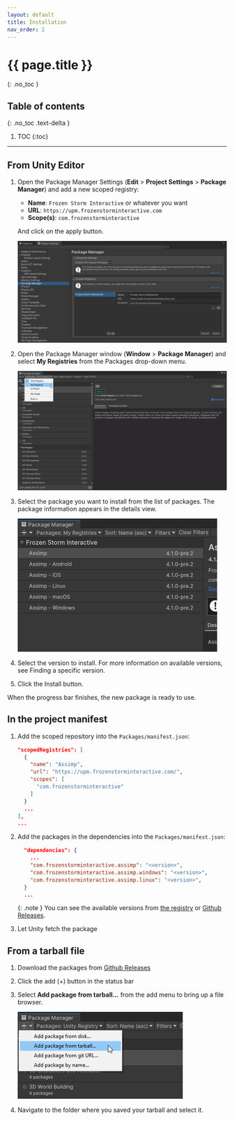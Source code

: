 ```yaml
---
layout: default
title: Installation
nav_order: 2
---
```


# {{ page.title }}
{: .no_toc }

## Table of contents
{: .no_toc .text-delta }

1. TOC
{:toc}

---

## From Unity Editor

1. Open the Package Manager Settings (**Edit** > **Project Settings** > **Package Manager**) and add a new scoped registry:
   - **Name**: `Frozen Storm Interactive` or whatever you want
   - **URL**: `https://upm.frozenstorminteractive.com`
   - **Scope(s)**: `com.frozenstorminteractive`

   And click on the apply button.

   ![](PackageManagerSettings.png)

1. Open the Package Manager window (**Window** > **Package Manager**) and select **My Registries** from the Packages
drop-down menu.

   ![](PackageManagerWindow.png)

1. Select the package you want to install from the list of packages. The package information appears in the details view.

   ![](PackageManagerWindow-MyRegistries.png)

1. Select the version to install. For more information on available versions, see Finding a specific version.

1. Click the Install button.

When the progress bar finishes, the new package is ready to use.

## In the project manifest

1. Add the scoped repository into the `Packages/manifest.json`:
   ```json
   "scopedRegistries": [
     {
       "name": "Assimp",
       "url": "https://upm.frozenstorminteractive.com/",
       "scopes": [
         "com.frozenstorminteractive"
       ]
     }
     ...
   ],
   ...
   ```

1. Add the packages in the dependencies into the `Packages/manifest.json`:
   ```json
     "dependencies": {
       ...
       "com.frozenstorminteractive.assimp": "<version>",
       "com.frozenstorminteractive.assimp.windows": "<version>",
       "com.frozenstorminteractive.assimp.linux": "<version>",
     }
     ...
   ```

   {: .note }
   You can see the available versions from [the registry](https://upm.frozenstorminteractive.com/-/web/detail/com.frozenstorminteractive.assimp) or [Github Releases](https://github.com/intelligide/assimp-unity/releases).

1. Let Unity fetch the package

## From a tarball file

1. Download the packages from [Github Releases](https://github.com/intelligide/assimp-unity/releases)

1. Click the add (+) button in the status bar

1. Select **Add package from tarball...** from the add menu to bring up a file browser.

   ![](PackageManagerWindow-InstallFromTarball.png)

1. Navigate to the folder where you saved your tarball and select it.

